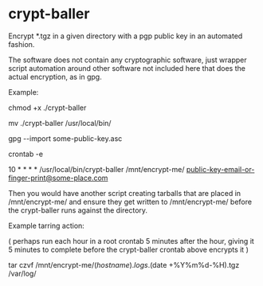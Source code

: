 # crypt-baller
Encrypt *.tgz in a given directory with a pgp public key in an automated fashion.

The software does not contain any cryptographic software, just wrapper script automation around
other software not included here that does the actual encryption, as in gpg.

Example:

chmod +x ./crypt-baller

mv ./crypt-baller /usr/local/bin/

gpg --import some-public-key.asc

crontab -e

10 * * * * /usr/local/bin/crypt-baller /mnt/encrypt-me/ public-key-email-or-finger-print@some-place.com

Then you would have another script creating tarballs that are placed in /mnt/encrypt-me/
and ensure they get written to /mnt/encrypt-me/ before the crypt-baller runs against the
directory.

Example tarring action:

( perhaps run each hour in a root crontab 5 minutes after the hour, giving it 5 minutes to complete
before the crypt-baller crontab above encrypts it )

tar czvf /mnt/encrypt-me/$(hostname).logs.$(date +%Y%m%d-%H).tgz /var/log/

